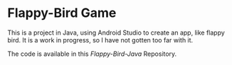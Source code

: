 # Flappy-Bird Game 

This is a project in Java, using Android Studio to create an app, like flappy bird.
It is a work in progress, so I have not gotten too far with it.

The code is available in this *Flappy-Bird-Java* Repository.
